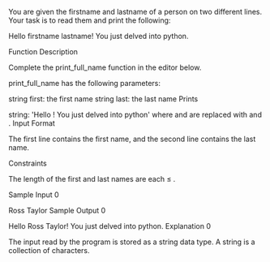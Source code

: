 You are given the firstname and lastname of a person on two different lines. Your task is to read them and print the following:

Hello firstname lastname! You just delved into python.

Function Description

Complete the print_full_name function in the editor below.

print_full_name has the following parameters:

string first: the first name
string last: the last name
Prints

string: 'Hello  ! You just delved into python' where  and  are replaced with  and .
Input Format

The first line contains the first name, and the second line contains the last name.

Constraints

The length of the first and last names are each ≤ .

Sample Input 0

Ross
Taylor
Sample Output 0

Hello Ross Taylor! You just delved into python.
Explanation 0

The input read by the program is stored as a string data type. A string is a collection of characters.
